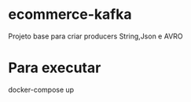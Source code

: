 # ecommerce-kafka
Projeto base para criar producers String,Json e AVRO

# Para executar
docker-compose up


